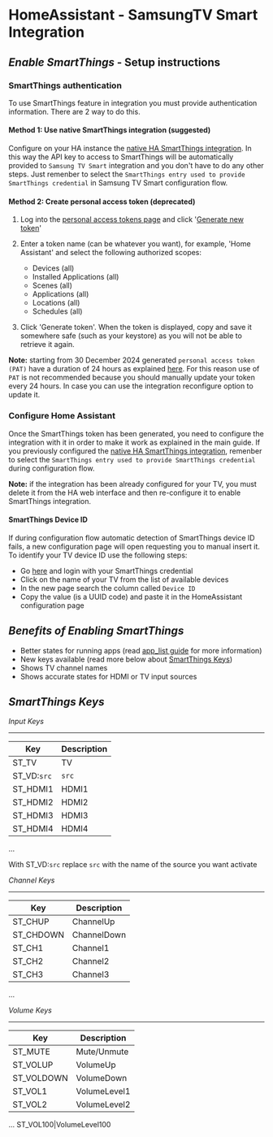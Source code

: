# HomeAssistant - SamsungTV Smart Integration

## ***Enable SmartThings*** - Setup instructions

### SmartThings authentication

To use SmartThings feature in integration you must provide authentication information. There are 2 way to do this.

#### Method 1: Use native SmartThings integration (suggested)

Configure on your HA instance the [native HA SmartThings integration](https://www.home-assistant.io/integrations/smartthings/). In this way the API key to access to SmartThings will be automatically provided to `Samsung TV Smart` integration and you don't have to do any other steps. Just remenber to select the `SmartThings entry used to provide SmartThings credential` in Samsung TV Smart configuration flow.


#### Method 2: Create personal access token (deprecated)

1. Log into the [personal access tokens page](https://account.smartthings.com/tokens) and click '[Generate new token](https://account.smartthings.com/tokens/new)'
2. Enter a token name (can be whatever you want), for example, 'Home Assistant' and select the following authorized scopes:
    - Devices (all)
    - Installed Applications (all)
    - Scenes (all)
    - Applications (all)
    - Locations (all)
    - Schedules (all)

3. Click 'Generate token'. When the token is displayed, copy and save it somewhere safe (such as your keystore) as you will not be able to retrieve it again.

**Note:** starting from 30 December 2024 generated `personal access token (PAT)` have a duration of 24 hours as explained [here](https://developer.smartthings.com/docs/getting-started/authorization-and-permissions). For this reason use of `PAT` is not recommended because you should manually update your token every 24 hours. In case you can use the integration reconfigure option to update it.<br/>

### Configure Home Assistant

Once the SmartThings token has been generated, you need to configure the integration with it in order to make it work as explained in the main guide. If you previously
configured the [native HA SmartThings integration](https://www.home-assistant.io/integrations/smartthings/), remenber to select the `SmartThings entry used to provide SmartThings credential` during configuration flow.

**Note:** if the integration has been already configured for your TV, you must delete it from the HA web interface and then re-configure it to enable SmartThings integration.<br/>

#### SmartThings Device ID

If during configuration flow automatic detection of SmartThings device ID fails, a new configuration page will open requesting you to manual
insert it.
To identify your TV device ID use the following steps:

- Go [here](https://my.smartthings.com/advanced/devices) and login with your SmartThings credential
- Click on the name of your TV from the list of available devices
- In the new page search the column called `Device ID`
- Copy the value (is a UUID code) and paste it in the HomeAssistant configuration page



***Benefits of Enabling SmartThings***
---------------

- Better states for running apps (read [app_list guide](https://github.com/ollo69/ha-samsungtv-smart/blob/master/docs/App_list.md) for more information)
- New keys available (read more below about [SmartThings Keys](https://github.com/ollo69/ha-samsungtv-smart/blob/master/docs/Smartthings.md#smartthings-keys))
- Shows TV channel names
- Shows accurate states for HDMI or TV input sources


***SmartThings Keys***
---------------

*Input Keys*
____________
Key|Description
---|-----------
ST_TV|TV
ST_VD:`src`|`src`
ST_HDMI1|HDMI1
ST_HDMI2|HDMI2
ST_HDMI3|HDMI3
ST_HDMI4|HDMI4
...


With ST_VD:`src` replace `src` with the name of the source you want activate


*Channel Keys*
______________
Key|Description
---|-----------
ST_CHUP|ChannelUp
ST_CHDOWN|ChannelDown
ST_CH1|Channel1
ST_CH2|Channel2
ST_CH3|Channel3
...

*Volume Keys*
______________
Key|Description
---|-----------
ST_MUTE|Mute/Unmute
ST_VOLUP|VolumeUp
ST_VOLDOWN|VolumeDown
ST_VOL1|VolumeLevel1
ST_VOL2|VolumeLevel2
...
ST_VOL100|VolumeLevel100

